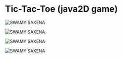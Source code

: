 # Tic-Tac-Toe (java2D game)

![SWAMY SAXENA](https://raw.githubusercontent.com/SwamySaxena/tictactoe-java/main/1.jpg)

![SWAMY SAXENA](https://raw.githubusercontent.com/SwamySaxena/tictactoe-java/main/2.jpg)

![SWAMY SAXENA](https://raw.githubusercontent.com/SwamySaxena/tictactoe-java/main/3.jpg)

![SWAMY SAXENA](https://raw.githubusercontent.com/SwamySaxena/tictactoe-java/main/4.jpg)
